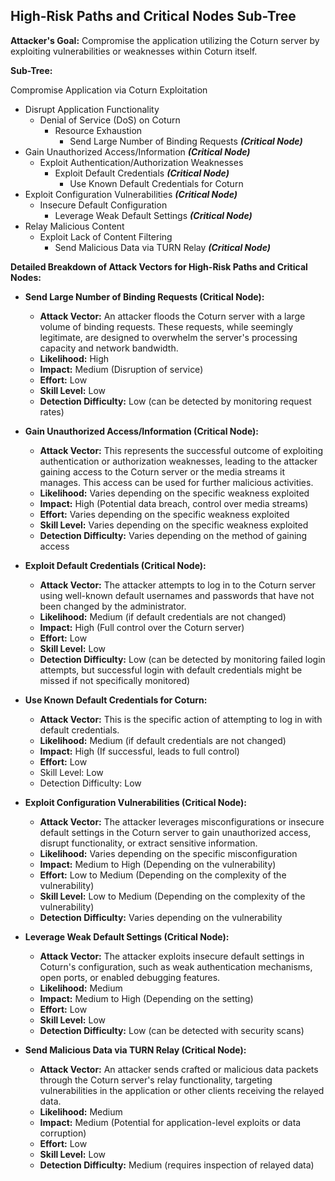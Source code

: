 ## High-Risk Paths and Critical Nodes Sub-Tree

**Attacker's Goal:** Compromise the application utilizing the Coturn server by exploiting vulnerabilities or weaknesses within Coturn itself.

**Sub-Tree:**

Compromise Application via Coturn Exploitation
*   Disrupt Application Functionality
    *   Denial of Service (DoS) on Coturn
        *   Resource Exhaustion
            *   Send Large Number of Binding Requests ***(Critical Node)***
*   Gain Unauthorized Access/Information ***(Critical Node)***
    *   Exploit Authentication/Authorization Weaknesses
        *   Exploit Default Credentials ***(Critical Node)***
            *   Use Known Default Credentials for Coturn
*   Exploit Configuration Vulnerabilities ***(Critical Node)***
    *   Insecure Default Configuration
        *   Leverage Weak Default Settings ***(Critical Node)***
*   Relay Malicious Content
    *   Exploit Lack of Content Filtering
        *   Send Malicious Data via TURN Relay ***(Critical Node)***

**Detailed Breakdown of Attack Vectors for High-Risk Paths and Critical Nodes:**

*   **Send Large Number of Binding Requests (Critical Node):**
    *   **Attack Vector:** An attacker floods the Coturn server with a large volume of binding requests. These requests, while seemingly legitimate, are designed to overwhelm the server's processing capacity and network bandwidth.
    *   **Likelihood:** High
    *   **Impact:** Medium (Disruption of service)
    *   **Effort:** Low
    *   **Skill Level:** Low
    *   **Detection Difficulty:** Low (can be detected by monitoring request rates)

*   **Gain Unauthorized Access/Information (Critical Node):**
    *   **Attack Vector:** This represents the successful outcome of exploiting authentication or authorization weaknesses, leading to the attacker gaining access to the Coturn server or the media streams it manages. This access can be used for further malicious activities.
    *   **Likelihood:** Varies depending on the specific weakness exploited
    *   **Impact:** High (Potential data breach, control over media streams)
    *   **Effort:** Varies depending on the specific weakness exploited
    *   **Skill Level:** Varies depending on the specific weakness exploited
    *   **Detection Difficulty:** Varies depending on the method of gaining access

*   **Exploit Default Credentials (Critical Node):**
    *   **Attack Vector:** The attacker attempts to log in to the Coturn server using well-known default usernames and passwords that have not been changed by the administrator.
    *   **Likelihood:** Medium (if default credentials are not changed)
    *   **Impact:** High (Full control over the Coturn server)
    *   **Effort:** Low
    *   **Skill Level:** Low
    *   **Detection Difficulty:** Low (can be detected by monitoring failed login attempts, but successful login with default credentials might be missed if not specifically monitored)

*   **Use Known Default Credentials for Coturn:**
    *   **Attack Vector:** This is the specific action of attempting to log in with default credentials.
    *   **Likelihood:** Medium (if default credentials are not changed)
    *   **Impact:** High (If successful, leads to full control)
    *   **Effort:** Low
    *   Skill Level: Low
    *   Detection Difficulty: Low

*   **Exploit Configuration Vulnerabilities (Critical Node):**
    *   **Attack Vector:** The attacker leverages misconfigurations or insecure default settings in the Coturn server to gain unauthorized access, disrupt functionality, or extract sensitive information.
    *   **Likelihood:** Varies depending on the specific misconfiguration
    *   **Impact:** Medium to High (Depending on the vulnerability)
    *   **Effort:** Low to Medium (Depending on the complexity of the vulnerability)
    *   **Skill Level:** Low to Medium (Depending on the complexity of the vulnerability)
    *   **Detection Difficulty:** Varies depending on the vulnerability

*   **Leverage Weak Default Settings (Critical Node):**
    *   **Attack Vector:** The attacker exploits insecure default settings in Coturn's configuration, such as weak authentication mechanisms, open ports, or enabled debugging features.
    *   **Likelihood:** Medium
    *   **Impact:** Medium to High (Depending on the setting)
    *   **Effort:** Low
    *   **Skill Level:** Low
    *   **Detection Difficulty:** Low (can be detected with security scans)

*   **Send Malicious Data via TURN Relay (Critical Node):**
    *   **Attack Vector:** An attacker sends crafted or malicious data packets through the Coturn server's relay functionality, targeting vulnerabilities in the application or other clients receiving the relayed data.
    *   **Likelihood:** Medium
    *   **Impact:** Medium (Potential for application-level exploits or data corruption)
    *   **Effort:** Low
    *   **Skill Level:** Low
    *   **Detection Difficulty:** Medium (requires inspection of relayed data)